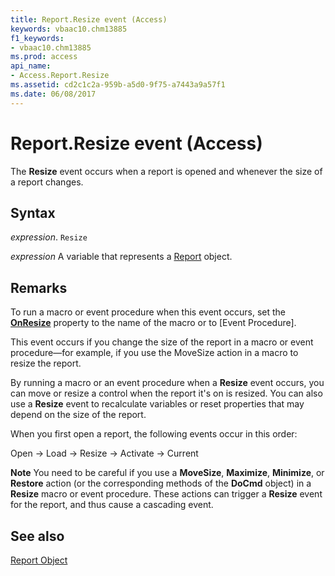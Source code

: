 ```yaml
---
title: Report.Resize event (Access)
keywords: vbaac10.chm13885
f1_keywords:
- vbaac10.chm13885
ms.prod: access
api_name:
- Access.Report.Resize
ms.assetid: cd2c1c2a-959b-a5d0-9f75-a7443a9a57f1
ms.date: 06/08/2017
---
```



# Report.Resize event (Access)

The  **Resize** event occurs when a report is opened and whenever the size of a report changes.


## Syntax

_expression_. `Resize`

_expression_ A variable that represents a [Report](Access.Report.md) object.


## Remarks

To run a macro or event procedure when this event occurs, set the  **[OnResize](Access.Form.OnResize.md)** property to the name of the macro or to [Event Procedure].

This event occurs if you change the size of the report in a macro or event procedure—for example, if you use the MoveSize action in a macro to resize the report.

By running a macro or an event procedure when a  **Resize** event occurs, you can move or resize a control when the report it's on is resized. You can also use a **Resize** event to recalculate variables or reset properties that may depend on the size of the report.

When you first open a report, the following events occur in this order:

Open → Load → Resize → Activate → Current


 **Note**  You need to be careful if you use a  **MoveSize**, **Maximize**, **Minimize**, or **Restore** action (or the corresponding methods of the **DoCmd** object) in a **Resize** macro or event procedure. These actions can trigger a **Resize** event for the report, and thus cause a cascading event.


## See also


[Report Object](Access.Report.md)

